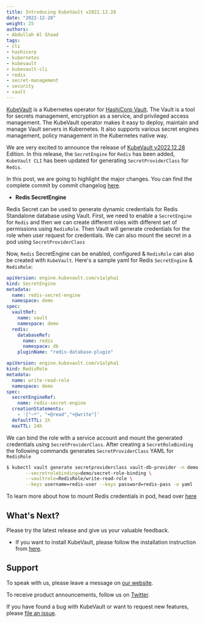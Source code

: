 ```yaml
---
title: Introducing KubeVault v2022.12.28
date: "2022-12-28"
weight: 25
authors:
- Abdullah Al Shaad
tags:
- cli
- hashicorp
- kubernetes
- kubevault
- kubevault-cli
- redis
- secret-management
- security
- vault
---
```


[KubeVault](https://kubevault.com) is a Kubernetes operator for [HashiCorp Vault](https://www.vaultproject.io/). The Vault is a tool for secrets management, encryption as a service, and privileged access management. The KubeVault operator makes it easy to deploy, maintain and manage Vault servers in Kubernetes. It also supports various secret engines management, policy management in the Kubernetes native way.

We are very excited to announce the release of [KubeVault v2022.12.28](https://kubevault.com/docs/v2022.12.28/setup/) Edition. In this release, the `SecretEngine` for `Redis` has been added, `KubeVault CLI` has been updated for generating `SecretProviderClass` for `Redis`.

In this post, we are going to highlight the major changes. You can find the complete commit by commit changelog [here](https://github.com/kubevault/CHANGELOG/blob/master/releases/v2022.12.28/README.md).

- **Redis SecretEngine**

Redis Secret can be used to generate dynamic credentials for Redis Standalone database using Vault. First, we need to enable a `SecretEngine` for  `Redis`
and then we can create different roles with different set of permissions using `RedisRole`. Then Vault will generate credentials for the role when user request for credentials.
We can also mount the secret in a pod using `SecretProviderClass`

  Now, `Redis` SecretEngine can be enabled, configured & `RedisRole` can also be created with `KubeVault`.
  Here's a sample yaml for Redis `SecretEngine` & `RedisRole`:

  ```yaml
  apiVersion: engine.kubevault.com/v1alpha1
  kind: SecretEngine
  metadata:
    name: redis-secret-engine
    namespace: demo
  spec:
    vaultRef:
      name: vault
      namespace: demo
    redis:
      databaseRef:
        name: redis
        namespace: db
      pluginName: "redis-database-plugin"
  ```


  ```yaml
  apiVersion: engine.kubevault.com/v1alpha1
  kind: RedisRole
  metadata:
    name: write-read-role
    namespace: demo
  spec:
    secretEngineRef:
      name: redis-secret-engine
    creationStatements:
      - '["~*", "+@read","+@write"]'
    defaultTTL: 1h
    maxTTL: 24h
  ```
We can bind the role with a service account and mount the generated credentials using `SecretProviderClass`. After creating a `SecretRoleBinding` 
the following commands generates `SecretProviderClass` YAML for `RedisRole`
```bash
$ kubectl vault generate secretproviderclass vault-db-provider -n demo \
       --secretrolebinding=demo/secret-role-binding \
       --vaultrole=RedisRole/write-read-role \
       --keys username=redis-user --keys password=redis-pass -o yaml
```
 To learn more about how to mount Redis credentials in pod, head over [here](https://kubevault.com/docs/v2022.12.28/guides/secret-engines/redis/csi-driver/)

## What's Next?

Please try the latest release and give us your valuable feedback.

- If you want to install KubeVault, please follow the installation instruction from [here](https://kubevault.com/docs/v2022.12.28/setup).

## Support

To speak with us, please leave a message on [our website](https://appscode.com/contact/).

To receive product announcements, follow us on [Twitter](https://twitter.com/KubeVault).

If you have found a bug with KubeVault or want to request new features, please [file an issue](https://github.com/kubevault/project/issues/new).
